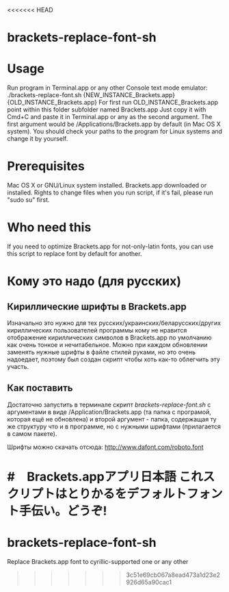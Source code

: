 <<<<<<< HEAD
# brackets-replace-font-sh

# Usage
Run program in Terminal.app or any other Console text mode emulator:
./brackets-replace-font.sh {NEW_INSTANCE_Brackets.app} {OLD_INSTANCE_Brackets.app}
For first run OLD_INSTANCE_Brackets.app point within this folder subfolder named Brackets.app 
Just copy it with Cmd+C and paste it in Terminal.app or any as the second argument.
The first argument would be /Applications/Brackets.app by default (in Mac OS X system).
You should check your paths to the program for Linux systems and change it by yourself.

# Prerequisites
Mac OS X or GNU/Linux system installed. Brackets.app downloaded or installed.
Rights to change files when you run script, if it's fail, please run "sudo su" first.

# Who need this
If you need to optimize Brackets.app for not-only-latin fonts, you can use this script to replace font by default for another.

# Кому это надо (для русских)
## Кириллические шрифты в Brackets.app
Изначально это нужно для тех русских/украинских/беларусских/других кириллических пользователей программы кому не нравится отображение кириллических символов в Brackets.app по умолчанию как очень тонкое и нечитабельное. Можно при каждом обновлении заменять нужные шрифты в файле стилей руками, но это очень надоедает, поэтому был создан скрипт чтобы хоть как-то облегчить эту участь.
## Как поставить
Достаточно запустить в терминале скрипт *brackets-replace-font.sh* с аргументами в виде /Application/Brackets.app (та папка с програмой, которая ещё не обновлена) и второй аргумент - папка, содержащая ту же структуру что и в программе, но с нужными шрифтами (прилагается в самом пакете).

Шрифты можно скачать отсюда: http://www.dafont.com/roboto.font
 
#　Brackets.appアプリ日本語
これスクリプトはとりかるをデフォルトフォント手伝い。どうぞ!
=======
brackets-replace-font-sh
========================

Replace Brackets.app font to cyrillic-supported one or any other
>>>>>>> 3c51e69cb067a8ead473a1d23e2926d65a90cac1
